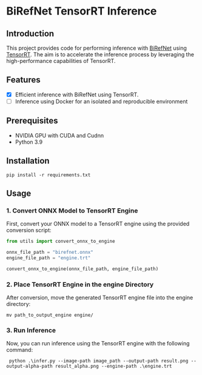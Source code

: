 # BiRefNet TensorRT Inference

## Introduction

This project provides code for performing inference with [BiRefNet](https://github.com/ZhengPeng7/BiRefNet)
using [TensorRT](https://developer.nvidia.com/tensorrt). The aim is to accelerate the inference process by leveraging
the high-performance capabilities of TensorRT.

## Features

- [x] Efficient inference with BiRefNet using TensorRT.
- [ ] Inference using Docker for an isolated and reproducible environment

## Prerequisites

- NVIDIA GPU with CUDA and Cudnn
- Python 3.9

## Installation

```commandline
pip install -r requirements.txt
```

## Usage

### 1. Convert ONNX Model to TensorRT Engine

First, convert your ONNX model to a TensorRT engine using the provided conversion script:

```python
from utils import convert_onnx_to_engine

onnx_file_path = "birefnet.onnx"
engine_file_path = "engine.trt"

convert_onnx_to_engine(onnx_file_path, engine_file_path)
```

### 2. Place TensorRT Engine in the engine Directory

After conversion, move the generated TensorRT engine file into the engine directory:

```commandline
mv path_to_output_engine engine/
```

### 3. Run Inference

Now, you can run inference using the TensorRT engine with the following command:

```commandline
 python .\infer.py --image-path image_path --output-path result.png --output-alpha-path result_alpha.png --engine-path .\engine.trt

```